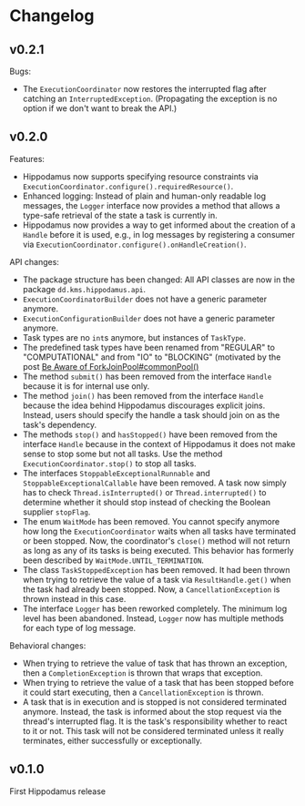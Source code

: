# Changelog

## v0.2.1

Bugs:
  * The `ExecutionCoordinator` now restores the interrupted flag after catching an `InterruptedException`. (Propagating the exception is no option if we don't want to break the API.)

## v0.2.0

Features:
  * Hippodamus now supports specifying resource constraints via `ExecutionCoordinator.configure().requiredResource()`.
  * Enhanced logging: Instead of plain and human-only readable log messages, the `Logger` interface now provides a method that allows a type-safe retrieval of the state a task is currently in. 
  * Hippodamus now provides a way to get informed about the creation of a `Handle` before it is used, e.g., in log messages by registering a consumer via `ExecutionCoordinator.configure().onHandleCreation()`.

API changes:
  * The package structure has been changed: All API classes are now in the package `dd.kms.hippodamus.api`.
  * `ExecutionCoordinatorBuilder` does not have a generic parameter anymore.
  * `ExecutionConfigurationBuilder` does not have a generic parameter anymore.
  * Task types are no `int`s anymore, but instances of `TaskType`.
  * The predefined task types have been renamed from "REGULAR" to "COMPUTATIONAL" and from "IO" to "BLOCKING" (motivated by the post [Be Aware of ForkJoinPool#commonPool()](https://dzone.com/articles/be-aware-of-forkjoinpoolcommonpool])
  * The method `submit()` has been removed from the interface `Handle` because it is for internal use only.
  * The method `join()` has been removed from the interface `Handle` because the idea behind Hippodamus discourages explicit joins. Instead, users should specify the handle a task should join on as the task's dependency.
  * The methods `stop()` and `hasStopped()` have been removed from the interface `Handle` because in the context of Hippodamus it does not make sense to stop some but not all tasks. Use the method `ExecutionCoordinator.stop()` to stop all tasks.
  * The interfaces `StoppableExceptionalRunnable` and `StoppableExceptionalCallable` have been removed. A task now simply has to check `Thread.isInterrupted()` or `Thread.interrupted()` to determine whether it should stop instead of checking the Boolean supplier `stopFlag`.
  * The enum `WaitMode` has been removed. You cannot specify anymore how long the `ExecutionCoordinator` waits when all tasks have terminated or been stopped. Now, the coordinator's `close()` method will not return as long as any of its tasks is being executed. This behavior has formerly been described by `WaitMode.UNTIL_TERMINATION`.
  * The class `TaskStoppedException` has been removed. It had been thrown when trying to retrieve the value of a task via `ResultHandle.get()` when the task had already been stopped. Now, a `CancellationException` is thrown instead in this case.
  * The interface `Logger` has been reworked completely. The minimum log level has been abandoned. Instead, `Logger` now has multiple methods for each type of log message.

Behavioral changes:
  * When trying to retrieve the value of task that has thrown an exception, then a `CompletionException` is thrown that wraps that exception.
  * When trying to retrieve the value of a task that has been stopped before it could start executing, then a `CancellationException` is thrown.
  * A task that is in execution and is stopped is not considered terminated anymore. Instead, the task is informed about the stop request via the thread's interrupted flag. It is the task's responsibility whether to react to it or not. This task will not be considered terminated unless it really terminates, either successfully or exceptionally. 
  
## v0.1.0

First Hippodamus release